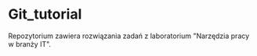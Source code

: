 # Git_tutorial
Repozytorium zawiera rozwiązania zadań z laboratorium "Narzędzia pracy w branży IT".
